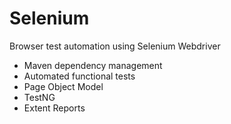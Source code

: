 # Selenium
Browser test automation using Selenium Webdriver

- Maven dependency management 
- Automated functional tests
- Page Object Model
- TestNG
- Extent Reports
